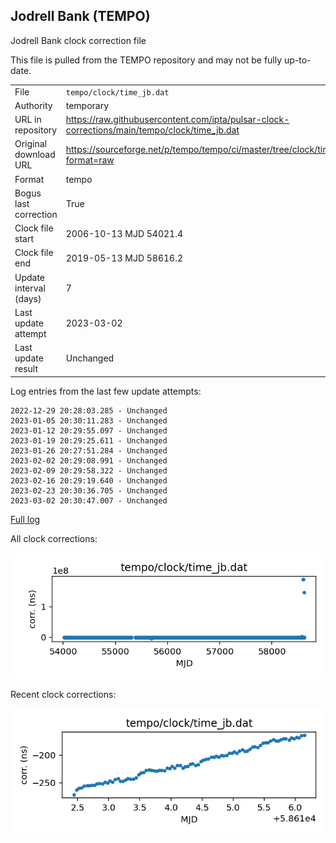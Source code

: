 
## Jodrell Bank (TEMPO)

Jodrell Bank clock correction file

This file is pulled from the TEMPO repository and may not be fully
up-to-date.

|     |     |
|:--- |:--- |
| File | `tempo/clock/time_jb.dat` |
| Authority | temporary |
| URL in repository | <https://raw.githubusercontent.com/ipta/pulsar-clock-corrections/main/tempo/clock/time_jb.dat> |
| Original download URL | <https://sourceforge.net/p/tempo/tempo/ci/master/tree/clock/time_jb.dat?format=raw> |
| Format | tempo |
| Bogus last correction | True |
| Clock file start | 2006-10-13 MJD 54021.4 |
| Clock file end | 2019-05-13 MJD 58616.2 |
| Update interval (days) | 7 |
| Last update attempt | 2023-03-02 |
| Last update result | Unchanged |

Log entries from the last few update attempts:
```
2022-12-29 20:28:03.285 - Unchanged
2023-01-05 20:30:11.283 - Unchanged
2023-01-12 20:29:55.097 - Unchanged
2023-01-19 20:29:25.611 - Unchanged
2023-01-26 20:27:51.284 - Unchanged
2023-02-02 20:29:08.991 - Unchanged
2023-02-09 20:29:58.322 - Unchanged
2023-02-16 20:29:19.640 - Unchanged
2023-02-23 20:30:36.705 - Unchanged
2023-03-02 20:30:47.007 - Unchanged
```
[Full log](https://raw.githubusercontent.com/ipta/pulsar-clock-corrections/main/log/tempo/clock/time_jb.dat.log)


All clock corrections:

![plot of all clock corrections](time_jb.dat.png "All corrections")

Recent clock corrections:

![plot of recent clock corrections](time_jb.dat.short.png "Recent corrections")

